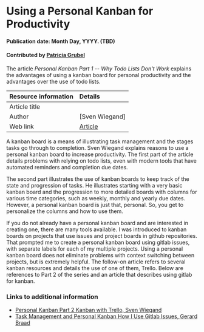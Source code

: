 
# Using a Personal Kanban for Productivity

#### Publication date: Month Day, YYYY. (TBD)

#### Contributed by [Patricia  Grubel](https://github.com/pagrubel "Patricia Grubel Github Profile")

The article *Personal Kanban Part 1 -- Why Todo Lists Don't Work* explains the
advantages of using a kanban board for personal productivity and the advantages 
over the use of todo lists.

Resource information | Details 
:--- | :--- 
Article title  |  
Author | [Sven Wiegand]
Web link | [Article](https://hackernoon.com/personal-kanban-part-1-why-todo-lists-don-t-work-3b5c6dc78708)

A kanban board is a means of illustrating task management and the stages tasks
go through to completion. Sven Wiegand explains reasons to use a personal
kanban board to increase productivity.  The first part of the article details
problems with relying on todo lists, even with modern tools that have automated
reminders and completion due dates.
  
The second part illustrates the use of kanban boards to keep track of the state
and progression of tasks. He illustrates starting with a very basic kanban
board and the progression to more detailed boards with columns for various time
categories, such as weekly, monthly and yearly due dates. However, a personal
kanban board is just that, personal. So, you get to personalize the columns and
how to use them.

If you do not already have a personal kanban board and are interested in
creating one, there are many tools available. I was introduced to kanban boards
on projects that use issues and project boards in github repositories. That
prompted me to create a personal kanban board using gitlab issues, with separate
labels for each of my multiple projects. Using a personal kanban board does
not eliminate problems with context switching between projects, but is extremely
helpful. The follow-on article refers to several kanban resources and details
the use of one of them, Trello. Below are references to Part 2 of the series
and an article that describes using gitlab for kanban.

### Links to additional information
- [Personal Kanban Part 2 Kanban with Trello, Sven Wiegand](https://hackernoon.com/personal-kanban-part-2-personal-kanban-with-trello-a6bd6cdb0588)
- [Task Management and Personal Kanban How I Use Gitlab Issues, Gerard Braad](http://gbraad.nl/blog/task-management-and-personal-kanban-how-i-use-gitlab-issues.html)


<!---
Publish:
RSS update:
Categories: Planning 
Topics: Productivity, Development
Level: 
Prerequisites: defaults
Aggregate: none
Review: LA-UR-20-23041
-->
